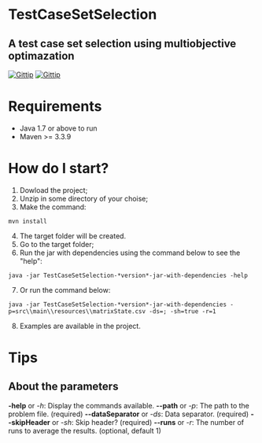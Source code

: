 # TestCaseSetSelection
## A test case set selection using multiobjective optimazation

[![Gittip](https://img.shields.io/badge/Latest%20stable-1.0-green.svg?style=flat-squared)]()
[![Gittip](https://img.shields.io/badge/build-passing-brightgreen.svg)]()

# Requirements

- Java 1.7 or above to run
- Maven >= 3.3.9

# How do I start?

1. Dowload the project;
2. Unzip in some directory of your choise;
3. Make the command:

```
mvn install
```

4. The target folder will be created. 
5. Go to the target folder;
6. Run the jar with dependencies using the command below to see the "help":

```
java -jar TestCaseSetSelection-*version*-jar-with-dependencies -help
```

7. Or run the command below:

```
java -jar TestCaseSetSelection-*version*-jar-with-dependencies -p=src\\main\\resources\\matrixState.csv -ds=; -sh=true -r=1
```

8. Examples are available in the project.

# Tips
## About the parameters

**-help** or *-h*: Display the commands available.
**--path** or *-p*: The path to the problem file. (required)
**--dataSeparator** or *-ds*: Data separator. (required)
**--skipHeader** or *-sh*: Skip header? (required)
**--runs** or *-r*: The number of runs to average the results. (optional, default 1)
